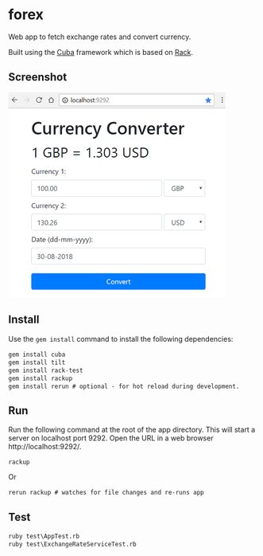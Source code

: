 # forex
Web app to fetch exchange rates and convert currency.

Built using the [Cuba](https://github.com/soveran/cuba) framework which is based on [Rack](https://rack.github.io/). 

## Screenshot
![screen shot of web app](https://raw.githubusercontent.com/rdtek/forex/master/Screenshot.png)

## Install
Use the `gem install` command to install the following dependencies:

```
gem install cuba
gem install tilt
gem install rack-test
gem install rackup
gem install rerun # optional - for hot reload during development.
```

## Run
Run the following command at the root of the app directory.
This will start a server on localhost port 9292.
Open the URL in a web browser http://localhost:9292/.
```
rackup
```
Or
```
rerun rackup # watches for file changes and re-runs app 
```

## Test
```
ruby test\AppTest.rb
ruby test\ExchangeRateServiceTest.rb
```

